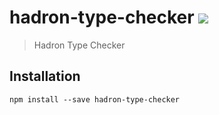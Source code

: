 # hadron-type-checker [![][npm_img]][npm_url]

> Hadron Type Checker

## Installation

```
npm install --save hadron-type-checker
```

[npm_img]: https://img.shields.io/npm/v/hadron-type-checker.svg?style=flat-square
[npm_url]: https://www.npmjs.org/package/hadron-type-checker
